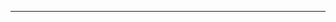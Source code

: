 <!--
CO_OP_TRANSLATOR_METADATA:
{
  "original_hash": "c06b12caf3c901eb3156e3dd5b0aea56",
  "translation_date": "2025-08-26T13:25:58+00:00",
  "source_file": "CODE_OF_CONDUCT.md",
  "language_code": "lt"
}
-->


---

